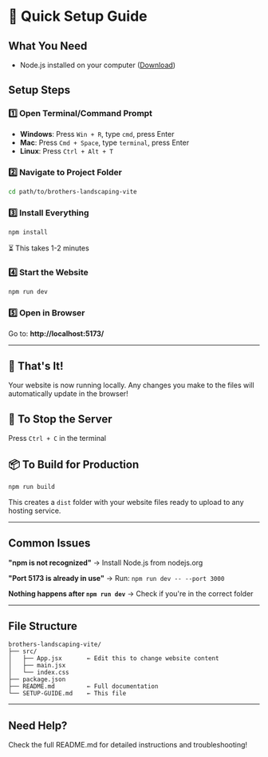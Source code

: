 # 🚀 Quick Setup Guide

## What You Need
- Node.js installed on your computer ([Download](https://nodejs.org/))

## Setup Steps

### 1️⃣ Open Terminal/Command Prompt
- **Windows**: Press `Win + R`, type `cmd`, press Enter
- **Mac**: Press `Cmd + Space`, type `terminal`, press Enter
- **Linux**: Press `Ctrl + Alt + T`

### 2️⃣ Navigate to Project Folder
```bash
cd path/to/brothers-landscaping-vite
```

### 3️⃣ Install Everything
```bash
npm install
```
⏳ This takes 1-2 minutes

### 4️⃣ Start the Website
```bash
npm run dev
```

### 5️⃣ Open in Browser
Go to: **http://localhost:5173/**

---

## 🎉 That's It!

Your website is now running locally. Any changes you make to the files will automatically update in the browser!

## 🛑 To Stop the Server
Press `Ctrl + C` in the terminal

## 📦 To Build for Production
```bash
npm run build
```
This creates a `dist` folder with your website files ready to upload to any hosting service.

---

## Common Issues

**"npm is not recognized"** → Install Node.js from nodejs.org

**"Port 5173 is already in use"** → Run: `npm run dev -- --port 3000`

**Nothing happens after `npm run dev`** → Check if you're in the correct folder

---

## File Structure
```
brothers-landscaping-vite/
├── src/
│   ├── App.jsx       ← Edit this to change website content
│   ├── main.jsx
│   └── index.css
├── package.json
├── README.md         ← Full documentation
└── SETUP-GUIDE.md    ← This file
```

---

## Need Help?
Check the full README.md for detailed instructions and troubleshooting!